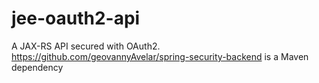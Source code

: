 # jee-oauth2-api
A JAX-RS API secured with OAuth2. https://github.com/geovannyAvelar/spring-security-backend is a Maven dependency
